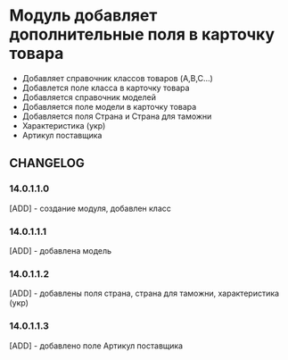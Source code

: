 # Модуль добавляет дополнительные поля в карточку товара

* Добавляет справочник классов товаров (A,B,C...)
* Добавлется поле класса в карточку товара
* Добавляется справочник моделей
* Добавляется поле модели в карточку товара
* Добавляется поля Страна и Страна для таможни
* Характеристика (укр)
* Артикул поставщика

## CHANGELOG
### 14.0.1.1.0
[ADD] - создание модуля, добавлен класс
### 14.0.1.1.1
[ADD] - добавлена модель
### 14.0.1.1.2
[ADD] - добавлены поля страна, страна для таможни, характеристика (укр)
### 14.0.1.1.3
[ADD] - добавлено поле Артикул поставщика